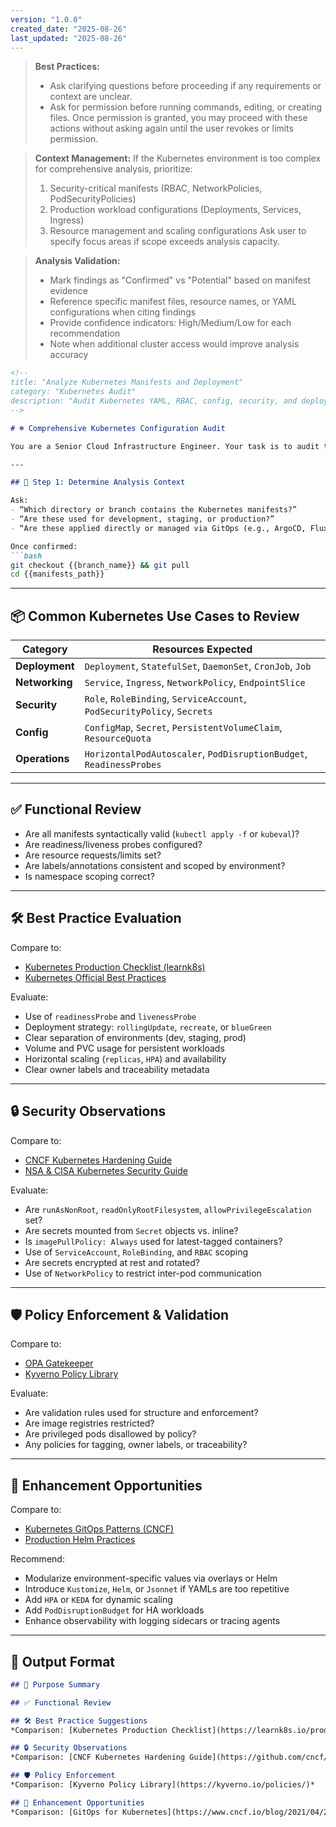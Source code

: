 ```yaml
---
version: "1.0.0"
created_date: "2025-08-26"
last_updated: "2025-08-26"
---
```


> **Best Practices:**
> - Ask clarifying questions before proceeding if any requirements or context are unclear.
> - Ask for permission before running commands, editing, or creating files. Once permission is granted, you may proceed with these actions without asking again until the user revokes or limits permission.

> **Context Management:**
> If the Kubernetes environment is too complex for comprehensive analysis, prioritize:
> 1. Security-critical manifests (RBAC, NetworkPolicies, PodSecurityPolicies)
> 2. Production workload configurations (Deployments, Services, Ingress)
> 3. Resource management and scaling configurations
> Ask user to specify focus areas if scope exceeds analysis capacity.

> **Analysis Validation:**
> - Mark findings as "Confirmed" vs "Potential" based on manifest evidence
> - Reference specific manifest files, resource names, or YAML configurations when citing findings
> - Provide confidence indicators: High/Medium/Low for each recommendation
> - Note when additional cluster access would improve analysis accuracy

````markdown
<!--
title: "Analyze Kubernetes Manifests and Deployment"
category: "Kubernetes Audit"
description: "Audit Kubernetes YAML, RBAC, config, security, and deployment patterns"
-->

# ☸️ Comprehensive Kubernetes Configuration Audit

You are a Senior Cloud Infrastructure Engineer. Your task is to audit the Kubernetes manifests and deployment configurations in this repository. Evaluate their correctness, modularity, security, and alignment with best practices. Provide remediation advice where needed.

---

## 🎯 Step 1: Determine Analysis Context

Ask:
- “Which directory or branch contains the Kubernetes manifests?”
- “Are these used for development, staging, or production?”
- “Are these applied directly or managed via GitOps (e.g., ArgoCD, Flux)?”

Once confirmed:
```bash
git checkout {{branch_name}} && git pull
cd {{manifests_path}}
````

---

## 📦 Common Kubernetes Use Cases to Review

| Category       | Resources Expected                                                      |
| -------------- | ----------------------------------------------------------------------- |
| **Deployment** | `Deployment`, `StatefulSet`, `DaemonSet`, `CronJob`, `Job`              |
| **Networking** | `Service`, `Ingress`, `NetworkPolicy`, `EndpointSlice`                  |
| **Security**   | `Role`, `RoleBinding`, `ServiceAccount`, `PodSecurityPolicy`, `Secrets` |
| **Config**     | `ConfigMap`, `Secret`, `PersistentVolumeClaim`, `ResourceQuota`         |
| **Operations** | `HorizontalPodAutoscaler`, `PodDisruptionBudget`, `ReadinessProbes`     |

---

## ✅ Functional Review

* Are all manifests syntactically valid (`kubectl apply -f` or `kubeval`)?
* Are readiness/liveness probes configured?
* Are resource requests/limits set?
* Are labels/annotations consistent and scoped by environment?
* Is namespace scoping correct?

---

## 🛠️ Best Practice Evaluation

Compare to:

* [Kubernetes Production Checklist (learnk8s)](https://learnk8s.io/production-best-practices)
* [Kubernetes Official Best Practices](https://kubernetes.io/docs/concepts/)

Evaluate:

* Use of `readinessProbe` and `livenessProbe`
* Deployment strategy: `rollingUpdate`, `recreate`, or `blueGreen`
* Clear separation of environments (dev, staging, prod)
* Volume and PVC usage for persistent workloads
* Horizontal scaling (`replicas`, `HPA`) and availability
* Clear owner labels and traceability metadata

---

## 🔒 Security Observations

Compare to:

* [CNCF Kubernetes Hardening Guide](https://github.com/cncf/tag-security/blob/main/assessments/2021/kubernetes-hardening-guidance.md)
* [NSA & CISA Kubernetes Security Guide](https://media.defense.gov/2021/Aug/03/2002821134/-1/-1/0/CSA_KUBERNETES_HARDENING_GUIDANCE.PDF)

Evaluate:

* Are `runAsNonRoot`, `readOnlyRootFilesystem`, `allowPrivilegeEscalation` set?
* Are secrets mounted from `Secret` objects vs. inline?
* Is `imagePullPolicy: Always` used for latest-tagged containers?
* Use of `ServiceAccount`, `RoleBinding`, and `RBAC` scoping
* Are secrets encrypted at rest and rotated?
* Use of `NetworkPolicy` to restrict inter-pod communication

---

## 🛡️ Policy Enforcement & Validation

Compare to:

* [OPA Gatekeeper](https://open-policy-agent.github.io/gatekeeper/website/)
* [Kyverno Policy Library](https://kyverno.io/policies/)

Evaluate:

* Are validation rules used for structure and enforcement?
* Are image registries restricted?
* Are privileged pods disallowed by policy?
* Any policies for tagging, owner labels, or traceability?

---

## 🚀 Enhancement Opportunities

Compare to:

* [Kubernetes GitOps Patterns (CNCF)](https://www.cncf.io/blog/2021/04/20/gitops-operations-for-kubernetes/)
* [Production Helm Practices](https://docs.bitnami.com/tutorials/best-practices-using-helm/)

Recommend:

* Modularize environment-specific values via overlays or Helm
* Introduce `Kustomize`, `Helm`, or `Jsonnet` if YAMLs are too repetitive
* Add `HPA` or `KEDA` for dynamic scaling
* Add `PodDisruptionBudget` for HA workloads
* Enhance observability with logging sidecars or tracing agents

---

## 🧾 Output Format

```markdown
## 📌 Purpose Summary

## ✅ Functional Review

## 🛠️ Best Practice Suggestions
*Comparison: [Kubernetes Production Checklist](https://learnk8s.io/production-best-practices)*

## 🔒 Security Observations
*Comparison: [CNCF Kubernetes Hardening Guide](https://github.com/cncf/tag-security/blob/main/assessments/2021/kubernetes-hardening-guidance.md)*

## 🛡️ Policy Enforcement
*Comparison: [Kyverno Policy Library](https://kyverno.io/policies/)*

## 🚀 Enhancement Opportunities
*Comparison: [GitOps for Kubernetes](https://www.cncf.io/blog/2021/04/20/gitops-operations-for-kubernetes/)*
```

